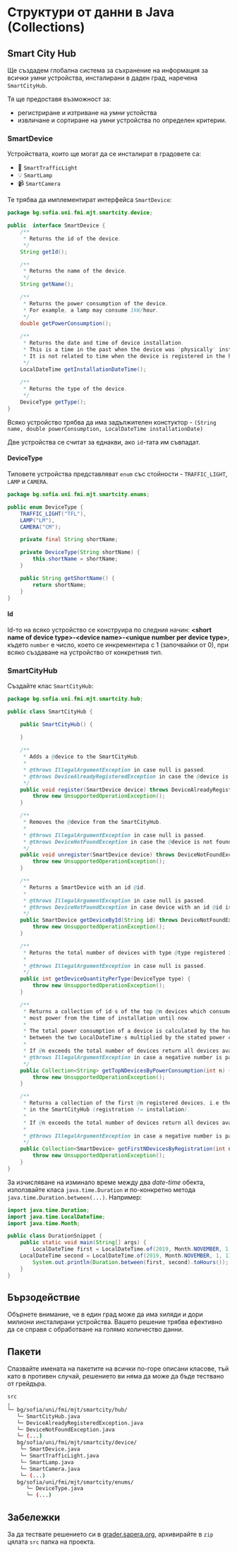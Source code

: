 # Структури от данни в Java (Collections)

## Smart City Hub

Ще създадем глобална система за съхранение на информация за всички *умни* устройства, инсталирани в даден град, наречена `SmartCityHub`.

Тя ще предоставя възможност за:
- регистриране и изтриване на *умни* устойства
- извличане и сортиране на *умни* устройства по определен критерии.

### SmartDevice
Устройствата, които ще могат да се инсталират в градовете са:
- :traffic_light: `SmartTrafficLight`
- :bulb: `SmartLamp`
- :video_camera: `SmartCamera`

Те трябва да имплементират интерфейса `SmartDevice`:

```java
package bg.sofia.uni.fmi.mjt.smartcity.device;

public  interface SmartDevice {
    /**
     * Returns the id of the device.
     */
    String getId();

    /**
     * Returns the name of the device.
     */
    String getName();

    /**
     * Returns the power consumption of the device.
     * For example, a lamp may consume 1kW/hour.
     */
    double getPowerConsumption();
    
    /**
     * Returns the date and time of device installation.
     * This is a time in the past when the device was 'physically' installed.
     * It is not related to time when the device is registered in the hub.
     */
    LocalDateTime getInstallationDateTime();
	
    /**
     * Returns the type of the device.
     */
    DeviceType getType();
}
```

Всяко устройство трябва да има задължителен констуктор - `(String name, double powerConsumption, LocalDateTime installationDate)`

Две устройства се считат за еднакви, ако `id`-тата им съвпадат.

#### DeviceType

Типовете устройства представляват `enum` със стойности -  `TRAFFIC_LIGHT`, `LAMP` и `CAMERA`.

``` java
package bg.sofia.uni.fmi.mjt.smartcity.enums;

public enum DeviceType {
    TRAFFIC_LIGHT("TFL"),
    LAMP("LM"),
    CAMERA("CM");

    private final String shortName;

    private DeviceType(String shortName) {
        this.shortName = shortName;
    }

    public String getShortName() {
        return shortName;
    }
}
```

#### Id
Id-то на всяко устройство се конструира по следния начин:
**\<short name of device type\>-\<device name\>-\<unique number per device type\>**, където `number` е число, което се инкрементира с 1 (започвайки от 0), при всяко създаване на устройство от конкретния тип.

### SmartCityHub

Създайте клас `SmartCityHub`:

``` java
package bg.sofia.uni.fmi.mjt.smartcity.hub;

public class SmartCityHub {

    public SmartCityHub() {

    }
    
    /**
     * Adds a @device to the SmartCityHub.
     *
     * @throws IllegalArgumentException in case null is passed.
     * @throws DeviceAlreadyRegisteredException in case the @device is already registered.
     */
    public void register(SmartDevice device) throws DeviceAlreadyRegisteredException {
        throw new UnsupportedOperationException();
    }

    /**
     * Removes the @device from the SmartCityHub.
     *
     * @throws IllegalArgumentException in case null is passed.
     * @throws DeviceNotFoundException in case the @device is not found.
     */
    public void unregister(SmartDevice device) throws DeviceNotFoundException {
        throw new UnsupportedOperationException();
    }

    /**
     * Returns a SmartDevice with an id @id.
     *
     * @throws IllegalArgumentException in case null is passed.
     * @throws DeviceNotFoundException in case device with an id @id is not found.
     */
    public SmartDevice getDeviceById(String id) throws DeviceNotFoundException {
        throw new UnsupportedOperationException();
    }

    /**
     * Returns the total number of devices with type @type registered in SmartCityHub.
     *
     * @throws IllegalArgumentException in case null is passed.
     */
    public int getDeviceQuantityPerType(DeviceType type) {
        throw new UnsupportedOperationException();
    }

    /**
     * Returns a collection of id-s of the top @n devices which consumed
     * most power from the time of installation until now.
     * 
     * The total power consumption of a device is calculated by the hours elapsed
     * between the two LocalDateTime-s multiplied by the stated power consumption of the device. 
     *
     * If @n exceeds the total number of devices return all devices available sorted by the given criteria.
     * @throws IllegalArgumentException in case a negative number is passed.
     */
    public Collection<String> getTopNDevicesByPowerConsumption(int n) {
        throw new UnsupportedOperationException();
    }

    /**
     * Returns a collection of the first @n registered devices, i.e the first @n that were added
     * in the SmartCityHub (registration != installation).
     * 
     * If @n exceeds the total number of devices return all devices available sorted by the given criteria.
     * 
     * @throws IllegalArgumentException in case a negative number is passed.
     */
    public Collection<SmartDevice> getFirstNDevicesByRegistration(int n) {
        throw new UnsupportedOperationException();
    }
}
```
За изчисляване на изминало време между двa *date-time* обекта, използвайте класа `java.time.Duration` и по-конкретно метода `java.time.Duration.between(...)`. Например:
``` java
import java.time.Duration;
import java.time.LocalDateTime;
import java.time.Month;

public class DurationSnippet {
    public static void main(String[] args) {
    	LocalDateTime first = LocalDateTime.of(2019, Month.NOVEMBER, 1, 9, 0); // 2019-11-01T09:00
	LocalDateTime second = LocalDateTime.of(2019, Month.NOVEMBER, 1, 11, 0); // 2019-11-01T11:00
        System.out.println(Duration.between(first, second).toHours()); // 2
    }
}
```

## Бързодействие
Обърнете внимание, че в един град може да има хиляди и дори милиони инсталирани устройства. Вашето решение трябва ефективно да се справя с обработване на голямо количество данни. 

## Пакети

Спазвайте имената на пакетите на всички по-горе описани класове, тъй като в противен случай, решението ви няма да може да бъде тествано от грейдъра.

```bash
src
╷
└─ bg/sofia/uni/fmi/mjt/smartcity/hub/
   └─ SmartCityHub.java
   └─ DeviceAlreadyRegisteredException.java
   └─ DeviceNotFoundException.java
   └─ (...)
   bg/sofia/uni/fmi/mjt/smartcity/device/
	└─ SmartDevice.java
	└─ SmartTrafficLight.java
	└─ SmartLamp.java
	└─ SmartCamera.java
	└─ (...)
   bg/sofia/uni/fmi/mjt/smartcity/enums/
      └─ DeviceType.java
      └─ (...)
```

## Забележки

За да тествате решението си в [grader.sapera.org](grader.sapera.org), архивирайте в `zip` цялата `src` папка на проекта.
